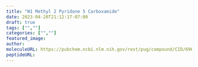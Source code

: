 ```yaml
---
title: "N1 Methyl 2 Pyridone 5 Carboxamide"
date: 2023-04-20T21:12:17-07:00
draft: true
tags: ["",""]
categories: ["",""]
featured_image: 
author: 
moleculeURL: https://pubchem.ncbi.nlm.nih.gov/rest/pug/compound/CID/69698/record/SDF/?record_type=3d&response_type=display
peptideURL:
---
```

